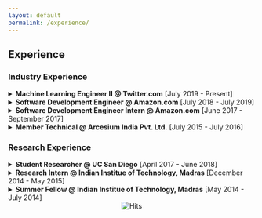 ```yaml
---
layout: default
permalink: /experience/
---
```


## Experience

### Industry Experience

<details>

<summary><b>Machine Learning Engineer II @ Twitter.com</b> [July 2019 - Present]</summary>
  
  Working in the Timelines Quality team. The team’s mission is to show users the content they care about by building relevance and machine learning models and systems. Every time users see new tweets, nearly half a billion daily tweets are evaluated to organize and deliver the best timeline experience.

  * Working on building end-to-end Machine Learning pipelines.
  * Working on engineering better features and models to improve offline and online metrics to increase user satisfaction.
  * Performing Data Science analysis to identify potential problems and their impact on user satisfaction.
  * Developing ML tooling using BigQuery and GCP to speed up the exploratory analysis process.
  
  **Technologies**: Python \| Scala \| Scalding \| Hadoop \| Airflow \| BigQuery \| GCP \| Tensorflow
  
</details>

<details>

<summary><b>Software Development Engineer @ Amazon.com</b> [July 2018 - July 2019]</summary>
  
  Worked for Amazon Expansions and Exports - Tech team which enables customers to buy eligible products internationally. I was involved in projects around:
  * Improving the infrastructure scalability using Native AWS technologies to speed up the eligibility calculation process.
  * Improving the eligibility prediction process using Machine Learning models.

  **Technologies**: AWS services \| Java \| Python \| Jupyter Notebook

  Side hustles at work:
  * I was a part of Amazon's Machine Learning University program which aims to educate Amazon developers about ML and AI. I was a Teaching Assistant for the "Introduction to Data Science" and "Text Mining" courses.
  * I was a reviewer for Amazon's Machine Learning Conference (AMLC) 2019 reviewing submissions related to recommender systems domain.
  * I presented my research on Product Size Recommendation internally at Amazon and it was also selected for presentation at Amazon's Machine Learning Conference.

</details>

<details>

<summary><b>Software Development Engineer Intern @ Amazon.com</b> [June 2017 - September 2017]</summary>

  I interned in the DataForge team which provides a platform for running Big Data operational workloads consistently within service level agreement, obviating the need to learn, set up, and manage Big Data technologies in order to support operational business use cases. I worked towards designing and implementing:
  * Support for primary key constraint and batch inserts/updates while ensuring consistent reads in Hive using append-only table and multi-version concurrency control concepts
  * Support for transactionality in Hive
  * Support for compaction (carefully discarding old data) without blocking other operations

  This was particularly challenging as it entailed handling highly concurrent and complex scenarios arising due to the distributed nature of Hive and the fact that Hive is not designed to handle transactional data and operations.

  **Technologies**: Java \| Hive \| DynamoDB

</details>

<details>

<summary><b>Member Technical @ Arcesium India Pvt. Ltd.</b> [July 2015 - July 2016]</summary>

  Arcesium spun out of the D. E. Shaw Group. I worked there in the Arcesium/Tech division as a primary developer for the STP (Straight Through Processing) team. Some of my important responsibilities include:
  * Migration of Blotters’ (end-of-day trade report files) scripts from legacy to Java-based infrastructure while ensuring reusability and scalability.
  * Adding support for self-sanitization, self-recovery and fault tolerance in the new infrastructure.
  * Adding a self-aware triggering mechanism for Blotters, greatly minimizing data completeness issues.
  * Creating and exposing various RESTful services to increase the visibility into the system's state
  * Profiling and optimizing(~40%) code (using concurrency) and database (using index and partitions).
  * Providing support to the users in case of system's aberrant behavior.

  **Technologies**: Java \| Spring \| MyBatis \| SQL Server \| Git

</details>

### Research Experience<a name="research"></a>

<details>

<summary><b>Student Researcher @ UC San Diego</b> [April 2017 - June 2018]</summary>
 
  Under [Prof. Julian McAuley's](https://cseweb.ucsd.edu/~jmcauley/) guidance, I worked on several user behavior modeling and NLP problems and published following articles:
  * [WSDM 2020: Addressing Marketing Bias in Product Recommendations](https://dl.acm.org/doi/pdf/10.1145/3336191.3371855)
  * [ACL 2019: Fine-Grained Spoiler Detection from Large-Scale Review Corpora](https://www.aclweb.org/anthology/P19-1248)
  * [RecSys 2018: Decomposing Fit Semantics for Product Size Recommendation in Metric Spaces](http://cseweb.ucsd.edu/~jmcauley/pdfs/recsys18e.pdf)

</details>


<details>
  
<summary><b>Research Intern @ Indian Institue of Technology, Madras</b> [December 2014 - May 2015]</summary>

  I worked under the guidance of [Prof. Balaraman Ravindran](https://www.cse.iitm.ac.in/~ravi/) and contributed to two research problems, focusing on the development of scalable Bayesian algorithms for Recommender Systems.
  * Contributed to the development of scalable Bayesian Matrix Factorization algorithm, which reduces the cubic time complexity of existing algorithm to linear. Published in ECML/PKDD 2015 workshop: [Scalable Bayesian Matrix Factorization](https://www.kde.cs.uni-kassel.de/wp-content/uploads/ws/muse2015/papers/saha.pdf)
  * Contributed to the development of scalable variational Bayesian framework for Factorization Machines, which supplements the existing framework with a scalable alternative. Preprint: [Scalable Variational Bayesian Factorization Machine](https://www.researchgate.net/profile/Rishabh_Misra/publication/320408037_Scalable_Variational_Bayesian_Factorization_Machine/links/59e32a86aca2724cbfe36911/Scalable-Variational-Bayesian-Factorization-Machine.pdf)

</details>

<details>
  
<summary><b>Summer Fellow @ Indian Institue of Technology, Madras</b> [May 2014 - July 2014]</summary>
 
  I was a part of Summer Fellowship Programme of IIT Madras and worked here under the guidance of [Prof. Balaraman Ravindran](https://www.cse.iitm.ac.in/~ravi/) in the field of Statistical Machine Learning. I did a project on Collaborative Tweet Recommendation where I used Collaborative Filtering to efficiently recommend relevant tweets to users.

</details>


<center> <img src="https://hitcounter.pythonanywhere.com/count/tag.svg" alt="Hits"> </center>
